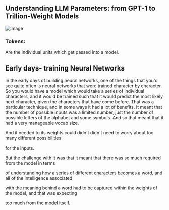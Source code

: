 ## Understanding LLM Parameters: from GPT-1 to Trillion-Weight Models

![image](https://github.com/user-attachments/assets/97d32d28-d646-4792-8dcc-6807b3554710)

### Tokens:
Are the individual units which get passed into a model.

## Early days- training Neural Networks
In the early days of building neural networks, one of the things that you'd see quite often is neural 
networks that were trained character by character.
So you would have a model which would take a series of individual characters, and it would be trained such that it would predict the most likely next character, given the characters that have come before. That was a particular technique, and in some ways it had a lot of benefits. It meant that the number of possible inputs was a limited number, just the number of possible letters
of the alphabet and some symbols. And so that meant that it had a very manageable vocab size.

And it needed to its weights could didn't didn't need to worry about too many different possibilities

for the inputs.

But the challenge with it was that it meant that there was so much required from the model in terms

of understanding how a series of different characters becomes a word, and all of the intelligence associated

with the meaning behind a word had to be captured within the weights of the model, and that was expecting

too much from the model itself.
